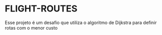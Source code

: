 # FLIGHT-ROUTES
Esse projeto é um desafio que utiliza o algoritmo de Dijkstra para definir rotas com o menor custo
